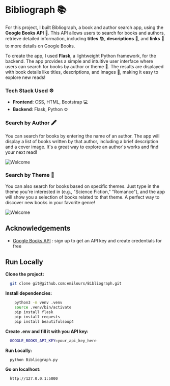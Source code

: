 
# Bibliograph 📚

For this project, I built Bibliograph, a book and author search app, using the **Google Books API** 📖. This API allows users to search for books and authors, retrieve detailed information, including **titles** 📚, **descriptions** 📝, and **links** 🔗 to more details on Google Books.

To create the app, I used **Flask**, a lightweight Python framework, for the backend. The app provides a simple and intuitive user interface where users can search for books by author or theme 📖. The results are displayed with book details like titles, descriptions, and images 📸, making it easy to explore new reads!

### **Tech Stack Used** ⚙️

- **Frontend**: CSS, HTML, Bootstrap 💻  
- **Backend**: Flask, Python ⚙️

###  **Search by Author** 🖋️
You can search for books by entering the name of an author. The app will display a list of books written by that author, including a brief description and a cover image. It's a great way to explore an author's works and find your next read!

![Welcome](assets/searchByAuthor.gif)

###  **Search by Theme** 🔮
You can also search for books based on specific themes. Just type in the theme you're interested in (e.g., "Science Fiction," "Romance"), and the app will show you a selection of books related to that theme. A perfect way to discover new books in your favorite genre!

![Welcome](assets/searchByTheme.gif)



## Acknowledgements

 - [Google Books API](https://developers.google.com/books/docs/v1/getting_started?hl=fr) : sign up to get an API key and create credentials for free



## Run Locally

**Clone the project:**

```bash
  git clone git@github.com:emilours/Bibliograph.git
```

**Install dependencies:**

```bash
    python3 -m venv .venv
    source .venv/bin/activate
    pip install flask
    pip install requests
    pip install beautifulsoup4
```

**Create .env and fill it with you API key:**

```bash
  GOOGLE_BOOKS_API_KEY=your_api_key_here
```

**Run Locally:**

```bash
  python Bibliograph.py
```

**Go on localhost:**

```bash
  http://127.0.0.1:5000
```


